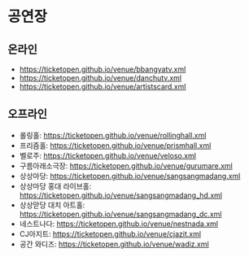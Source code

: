 # 공연장

## 온라인
- https://ticketopen.github.io/venue/bbangyatv.xml
- https://ticketopen.github.io/venue/danchutv.xml
- https://ticketopen.github.io/venue/artistscard.xml

## 오프라인
- 롤링홀: https://ticketopen.github.io/venue/rollinghall.xml
- 프리즘홀: https://ticketopen.github.io/venue/prismhall.xml
- 벨로주: https://ticketopen.github.io/venue/veloso.xml
- 구름아래소극장: https://ticketopen.github.io/venue/gurumare.xml
- 상상마당: https://ticketopen.github.io/venue/sangsangmadang.xml
- 상상마당 홍대 라이브홀: https://ticketopen.github.io/venue/sangsangmadang_hd.xml
- 상상맏당 대치 아트홀: https://ticketopen.github.io/venue/sangsangmadang_dc.xml
- 네스트나다: https://ticketopen.github.io/venue/nestnada.xml
- CJ아지트: https://ticketopen.github.io/venue/cjazit.xml
- 공간 와디즈: https://ticketopen.github.io/venue/wadiz.xml
